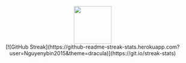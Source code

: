 <div id="header" align="center">
  <img src="https://media.giphy.com/media/M9gbBd9nbDrOTu1Mqx/giphy.gif" width="100"/>
</div>

<div align="center">
[![GitHub Streak](https://github-readme-streak-stats.herokuapp.com?user=Nguyenybin2015&theme=dracula)](https://git.io/streak-stats)
</div>
